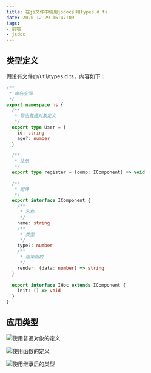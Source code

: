 ```yaml
---
title: 在js文件中使用jsdoc引用types.d.ts
date: 2020-12-29 16:47:09
tags:
- 前端
- jsdoc
---
```


## 类型定义

假设有文件@/util/types.d.ts，内容如下：
```typescript
/**
 * 命名空间
 */
export namespace ns {
  /**
   * 导出普通对象定义
   */
  export type User = {
    id: string
    age?: number
  }
 
  /**
   * 注册
   */
  export type register = (comp: IComponent) => void
 
  /**
   * 组件
   */
  export interface IComponent {
    /**
     * 名称
     */
    name: string
    /**
     * 类型
     */
    type?: number
    /**
     * 渲染函数
     */
    render: (data: number) => string
  }
 
  export interface IHoc extends IComponent {
    init: () => void
  }
}
```

## 应用类型

![使用普通对象的定义](1.png)

![使用函数的定义](2.png)

![使用继承后的类型](3.png)